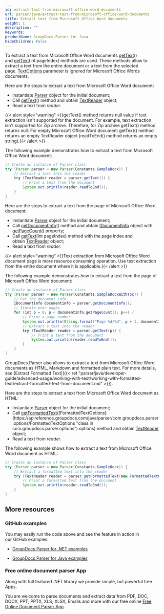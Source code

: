 ```yaml
---
id: extract-text-from-microsoft-office-word-documents
url: parser/java/extract-text-from-microsoft-office-word-documents
title: Extract text from Microsoft Office Word documents
weight: 1
description: ""
keywords: 
productName: GroupDocs.Parser for Java
hideChildren: False
---
```

To extract a text from Microsoft Office Word documents [getText](https://apireference.groupdocs.com/java/parser/com.groupdocs.parser/Parser#getText())() and [getText](https://apireference.groupdocs.com/java/parser/com.groupdocs.parser/Parser#getText(int))(int pageIndex) methods are used. These methods allow to extract a text from the entire document or a text from the selected page. [TextOptions](https://apireference.groupdocs.com/java/parser/com.groupdocs.parser.options/TextOptions "class in com.groupdocs.parser.options") parameter is ignored for Microsoft Office Words documents.

Here are the steps to extract a text from Microsoft Office Word document:

*   Instantiate [Parser](https://apireference.groupdocs.com/java/parser/com.groupdocs.parser/Parser) object for the initial document;
*   Call [getText](https://apireference.groupdocs.com/java/parser/com.groupdocs.parser/Parser#getText())() method and obtain [TextReader](https://apireference.groupdocs.com/java/parser/com.groupdocs.parser.data/TextReader "class in com.groupdocs.parser.data") object;
*   Read a text from *reader*.

{{< alert style="warning" >}}getText() method returns null value if text extraction isn't supported for the document. For example, text extraction isn't supported for Zip archive. Therefore, for Zip archive getText() method returns null. For empty Microsoft Office Word document getText() method returns an empty TextReader object (readToEnd() method returns an empty string).{{< /alert >}}

The following example demonstrates how to extract a text from Microsoft Office Word document:

```java
// Create an instance of Parser class
try (Parser parser = new Parser(Constants.SampleDocx)) {
    // Extract a text into the reader
    try (TextReader reader = parser.getText()) {
        // Print a text from the document
        System.out.println(reader.readToEnd());
    }
}

```

Here are the steps to extract a text from the page of Microsoft Office Word document:

*   Instantiate [Parser](https://apireference.groupdocs.com/java/parser/com.groupdocs.parser/Parser) object for the initial document;
*   Call [getDocumentInfo](https://apireference.groupdocs.com/java/parser/com.groupdocs.parser/Parser#getDocumentInfo())() method and obtain [IDocumentInfo](https://apireference.groupdocs.com/java/parser/com.groupdocs.parser.options/IDocumentInfo "interface in com.groupdocs.parser.options") object with [getPageCount](https://apireference.groupdocs.com/java/parser/com.groupdocs.parser.options/IDocumentInfo#getPageCount())() property;
*   Call [getText](https://apireference.groupdocs.com/java/parser/com.groupdocs.parser/Parser#getText(int))(int pageIndex) method with the page index and obtain [TextReader](https://apireference.groupdocs.com/java/parser/com.groupdocs.parser.data/TextReader "class in com.groupdocs.parser.data") object;
*   Read a text from *reader*.

{{< alert style="warning" >}}Text extraction from Microsoft Office Word document page is more resource consuming operation. Use text extraction from the entire document where it is applicable.{{< /alert >}}

The following example demonstrates how to extract a text from the page of Microsoft Office Word document:

```java
// Create an instance of Parser class
try (Parser parser = new Parser(Constants.SampleDocxWithToc)) {
    // Get the document info
    IDocumentInfo documentInfo = parser.getDocumentInfo();
    // Iterate over pages
    for (int p = 0; p < documentInfo.getPageCount(); p++) {
        // Print a page number
        System.out.println(String.format("Page %d/%d", p + 1, documentInfo.getPageCount()));
        // Extract a text into the reader
        try (TextReader reader = parser.getText(p)) {
            // Print a text from the document
            System.out.println(reader.readToEnd());
        }
    }
}
```

GroupDocs.Parser also allows to extract a text from Microsoft Office Word documents as HTML, Markdown and formatted plain text. For more details, see [Extract Formatted Text]({{< ref "parser/java/developer-guide/advanced-usage/working-with-text/working-with-formatted-text/extract-formatted-text-from-document.md" >}}).

Here are the steps to extract a text from Microsoft Office Word document as HTML:

*   Instantiate [Parser](https://apireference.groupdocs.com/java/parser/com.groupdocs.parser/Parser) object for the initial document;
*   Call [getFormattedText](https://apireference.groupdocs.com/java/parser/com.groupdocs.parser/Parser#getFormattedText(com.groupdocs.parser.options.FormattedTextOptions))([FormattedTextOptions](https://apireference.groupdocs.com/java/parser/com.groupdocs.parser.options/FormattedTextOptions "class in com.groupdocs.parser.options") options) method and obtain [TextReader](https://apireference.groupdocs.com/java/parser/com.groupdocs.parser.data/TextReader "class in com.groupdocs.parser.data") object;
*   Read a text from *reader*.

The following example shows how to extract a text from Microsoft Office Word document as HTML:

```java
// Create an instance of Parser class
try (Parser parser = new Parser(Constants.SampleDocx)) {
    // Extract a formatted text into the reader
    try (TextReader reader = parser.getFormattedText(new FormattedTextOptions(FormattedTextMode.Html))) {
        // Print a formatted text from the document
        System.out.println(reader.readToEnd());
    }
}
```

## More resources

### GitHub examples

You may easily run the code above and see the feature in action in our GitHub examples:

*   [GroupDocs.Parser for .NET examples](https://github.com/groupdocs-parser/GroupDocs.Parser-for-.NET)
    
*   [GroupDocs.Parser for Java examples](https://github.com/groupdocs-parser/GroupDocs.Parser-for-Java)
    

### Free online document parser App

Along with full featured .NET library we provide simple, but powerful free Apps.

You are welcome to parse documents and extract data from PDF, DOC, DOCX, PPT, PPTX, XLS, XLSX, Emails and more with our free online [Free Online Document Parser App](https://products.groupdocs.app/parser).
